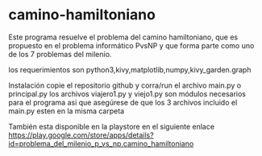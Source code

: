 # camino-hamiltoniano
Este programa resuelve el problema del camino hamiltoniano, que es propuesto en el problema informático PvsNP y que forma parte como uno de los 7 problemas del milenio.

los requerimientos son python3,kivy,matplotlib,numpy,kivy_garden.graph

Instalación copie el repositorio github y corra/run el archivo main.py o principal.py los archivos viajero1.py y viejo1.py son módulos necesarios para el programa asi que asegúrese de que los 3 archivos incluido el main.py esten en la misma carpeta

También esta disponible en la playstore en el siguiente enlace https://play.google.com/store/apps/details?id=problema_del_milenio_p_vs_np.camino_hamiltoniano
